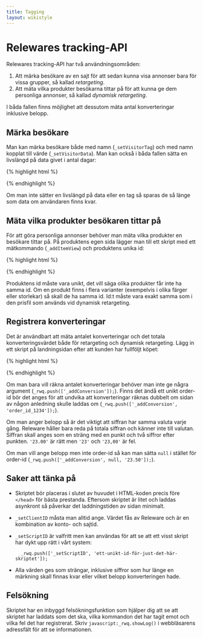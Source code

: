 ```yaml
---
title: Tagging
layout: wikistyle
---
```


# Relewares tracking-API

Relewares tracking-API har två användningsområden:

1. Att märka besökare av en sajt för att sedan kunna visa annonser bara för
vissa grupper, så kallad *retargeting*.
2. Att mäta vilka produkter besökarna tittar på för att kunna ge dem
personliga annonser, så kallad *dynamisk retargeting*.

I båda fallen finns möjlighet att dessutom mäta antal konverteringar inklusive
belopp.

## Märka besökare

Man kan märka besökare både med namn (`_setVisitorTag`) och med namn kopplat
till värde (`_setVisitorData`). Man kan också i båda fallen sätta en livslängd
på data givet i antal dagar:

{% highlight html %}
<script type="text/javascript">
  var _rwq = _rwq || [];

  _rwq.push(['_setClientID', 'PellesDatorer_pellesdatorer.se']);
  _rwq.push(['_setScriptID', '68b7d9a0-6dab-11e1-b0c4-0800200c9a66']);

  // Märk besökaren som en registrerad användare.
  _rwq.push(['_setVisitorTag', 'registered-user']);
  // Märk besökaren när han loggar in, men spara bara i en vecka.
  _rwq.push(['_setVisitorTag', 'recently-logged-in', '7']);

  // Märk besökaren som en man.
  _rwq.push(['_setVisitorData', 'gender', 'male']);
  // Märk att besökaren har tittat på en viss kategori, men spara bara i 20 dagar.
  _rwq.push(['_setVisitorData', 'category', window.shopCategory, '20']);

  (function() {
    var rw = document.createElement('script'); rw.type = 'text/javascript'; rw.async = true;
    rw.src = ('https:' == document.location.protocol ? 'https://' : 'http://') + 'www.releware.net/js/v1/rwa.js';
    var s = document.getElementsByTagName('script')[0]; s.parentNode.insertBefore(rw, s);
  })();
</script>
{% endhighlight %}

Om man inte sätter en livslängd på data eller en tag så sparas de så länge som data om användaren finns kvar.


## Mäta vilka produkter besökaren tittar på

För att göra personliga annonser behöver man mäta vilka produkter en
besökare tittar på. På produktens egen sida lägger man till ett skript
med ett mätkommando (`_addItemView`) och produktens unika id:

{% highlight html %}
<script type="text/javascript">
  var _rwq = _rwq || [];

  _rwq.push(['_setClientID', 'PellesDatorer_pellesdatorer.se']);

  // Registrera att besökaren tittar på produkten med id 'ref_1234'.
  _rwq.push(['_addItemView', 'ref_1234']);

  // Passa på att tagga besökaren på samma gång.
  _rwq.push(['_setVisitorTag', 'registered-user']);

  (function() {
    var rw = document.createElement('script'); rw.type = 'text/javascript'; rw.async = true;
    rw.src = ('https:' == document.location.protocol ? 'https://' : 'http://') + 'www.releware.net/js/v1/rwa.js';
    var s = document.getElementsByTagName('script')[0]; s.parentNode.insertBefore(rw, s);
  })();
</script>
{% endhighlight %}

Produktens id måste vara unikt, det vill säga olika produkter får inte ha
samma id. Om en produkt finns i flera varianter (exempelvis i olika färger
eller storlekar) så skall de ha samma id. Id:t måste vara exakt samma som i
den prisfil som används vid dynamisk retargeting.


## Registrera konverteringar

Det är användbart att mäta antalet konverteringar och det totala
konverteringsvärdet både för retargeting och dynamisk retargeting.
Lägg in ett skript på landningsidan efter att kunden har fullföljt
köpet:

{% highlight html %}
<script type="text/javascript">
  var _rwq = _rwq || [];

  _rwq.push(['_setClientID', 'PellesDatorer_pellesdatorer.se']);

  // _addConversion med order id, belopp och ordertyp. Alla parametrarna är valfria.
  _rwq.push(['_addConversion', 'id1234', '150.00', 'purchase']);

  // Det är vanligt att tagga att besökaren har köpt för då kan man välja
  // att inte längre visa en kampanj för den besökaren.
  _rwq.push(['_setVisitorTag', 'has-bought']);

  (function() {
    var rw = document.createElement('script'); rw.type = 'text/javascript'; rw.async = true;
    rw.src = ('https:' == document.location.protocol ? 'https://' : 'http://') + 'www.releware.net/js/v1/rwa.js';
    var s = document.getElementsByTagName('script')[0]; s.parentNode.insertBefore(rw, s);
  })();
</script>
{% endhighlight %}

Om man bara vill räkna antalet konverteringar behöver man inte ge
några argument (`_rwq.push(['_addConversion']);`). Finns det ändå ett
unikt order-id bör det anges för att undvika att konverteringar räknas
dubbelt om sidan av någon anledning skulle laddas om
(`_rwq.push(['_addConversion', 'order_id_1234']);`).

Om man anger belopp så är det viktigt att siffran har samma
valuta varje gång. Releware håller bara reda på totala siffran och känner inte
till valutan. Siffran skall anges som en sträng med en punkt och två
siffror efter punkten. `'23.00'` är rätt men `'23'` och `'23,00'` är fel.

Om man vill ange belopp men inte order-id så kan man sätta `null` i stället
för order-id (`_rwq.push(['_addConversion', null, '23.50']);`).


## Saker att tänka på

* Skriptet bör placeras i slutet av huvudet i HTML-koden precis före `</head>`
för bästa prestanda. Eftersom skriptet är litet och laddas asynkront så
påverkar det laddningstiden av sidan minimalt.

* `_setClientID` måsta man alltid ange. Värdet fås av Releware och är en
kombination av konto- och sajtid.

* `_setScriptID` är valfritt men kan användas för att se att ett visst
skript har dykt upp rätt i vårt system:

        _rwq.push(['_setScriptID', 'ett-unikt-id-för-just-det-här-skriptet']);

* Alla värden ges som strängar, inklusive siffror som hur länge en märkning
skall finnas kvar eller vilket belopp konverteringen hade.


## Felsökning

Skriptet har en inbyggd felsökningsfunktion som hjälper dig att se att
skriptet har laddats som det ska, vilka kommandon det har tagit emot och
vilka fel det har registrerat. Skriv `javascript:_rwq.showLog()` i
webbläsarens adressfält för att se informationen.
